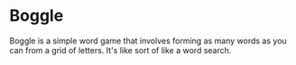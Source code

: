 # Boggle
Boggle is a simple word game that involves forming as many words as you can from a grid of letters. It's like sort of like a word search.
